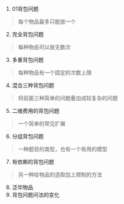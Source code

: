 1. 01背包问题
> 每个物品最多只能放一个
2. 完全背包问题
> 每种物品可以放无数次
3. 多重背包问题
> 每种物品有一个固定的次数上限
4. 混合三种背包问题
> 将前面三种简单的问题叠加成较复杂的问题
5. 二维费用的背包问题
> 一个简单的常见扩展
6. 分组背包问题
> 一种题目的类型，也有一个有用的模型
7. 有依赖的背包问题
> 另一种给物品的选取加上限制的方法
8. 泛华物品
9. 背包问题问法的变化